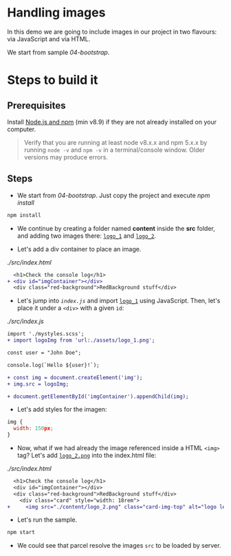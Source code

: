 # Handling images

In this demo we are going to include images in our project in two flavours: via JavaScript and via HTML.

We start from sample _04-bootstrap_.

# Steps to build it

## Prerequisites

Install [Node.js and npm](https://nodejs.org/en/) (min v8.9) if they are not already installed on your computer.

> Verify that you are running at least node v8.x.x and npm 5.x.x by running `node -v` and `npm -v` in a terminal/console window. Older versions may produce errors.

## Steps

- We start from _04-bootstrap_. Just copy the project and execute _npm install_

```bash
npm install
```

- We continue by creating a folder named **content** inside the **src** folder, and adding two images there: [`logo_1`](./src/content/logo_1.png) and [`logo_2`](./src/content/logo_2.png).

- Let's add a div container to place an image.

_./src/index.html_

```diff
  <h1>Check the console log</h1>
+ <div id="imgContainer"></div>
  <div class="red-background">RedBackground stuff</div>
```

- Let's jump into _`index.js`_ and import [`logo_1`](./src/content/logo_1.png) using JavaScript. Then, let's place it under a `<div>` with a given `id`:

_./src/index.js_

```diff
import './mystyles.scss';
+ import logoImg from 'url:./assets/logo_1.png';

const user = "John Doe";

console.log(`Hello ${user}!`);

+ const img = document.createElement('img');
+ img.src = logoImg;

+ document.getElementById('imgContainer').appendChild(img);
```

- Let's add styles for the imagen:

```javascript
img {
  width: 150px;
}
```

- Now, what if we had already the image referenced inside a HTML `<img>` tag? Let's add [`logo_2.png`](./src/content/logo_2.png) into the index.html file:

_./src/index.html_

```diff
  <h1>Check the console log</h1>
  <div id="imgContainer"></div>
  <div class="red-background">RedBackground stuff</div>
    <div class="card" style="width: 18rem">
+     <img src="./content/logo_2.png" class="card-img-top" alt="logo lemoncode" />
```

- Let's run the sample.

```bash
npm start
```

- We could see that parcel resolve the images `src` to be loaded by server.

